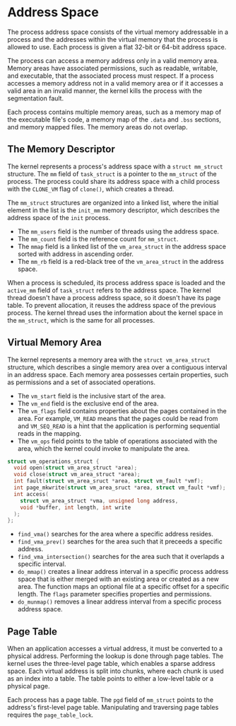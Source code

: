 # Address Space

The process address space consists of the virtual memory addressable in a process and the addresses within the virtual memory that the process is allowed to use. Each process is given a flat 32-bit or 64-bit address space.

The process can access a memory address only in a valid memory area. Memory areas have associated permissions, such as readable, writable, and executable, that the associated process must respect. If a process accesses a memory address not in a valid memory area or if it accesses a valid area in an invalid manner, the kernel kills the process with the segmentation fault.

Each process contains multiple memory areas, such as a memory map of the executable file's code, a memory map of the `.data` and `.bss` sections, and memory mapped files. The memory areas do not overlap.

## The Memory Descriptor

The kernel represents a process's address space with a `struct mm_struct` structure. The `mm` field of `task_struct` is a pointer to the `mm_struct` of the process. The process could share its address space with a child process with the `CLONE_VM` flag of `clone()`, which creates a thread.

The `mm_struct` structures are organized into a linked list, where the initial element in the list is the `init_mm` memory descriptor, which describes the address space of the `init` process.

- The `mm_users` field is the number of threads using the address space.
- The `mm_count` field is the reference count for `mm_struct`.
- The `mmap` field is a linked list of the `vm_area_struct` in the address space sorted with address in ascending order.
- The `mm_rb` field is a red-black tree of the `vm_area_struct` in the address space.

When a process is scheduled, its process address space is loaded and the `active_mm` field of `task_struct` refers to the address space. The kernel thread doesn't have a process address space, so it doesn't have its page table. To prevent allocation, it reuses the address space of the previous process. The kernel thread uses the information about the kernel space in the `mm_struct`, which is the same for all processes.

## Virtual Memory Area

The kernel represents a memory area with the `struct vm_area_struct` structure, which describes a single memory area over a contiguous interval in an address space. Each memory area possesses certain properties, such as permissions and a set of associated operations.

- The `vm_start` field is the inclusive start of the area.
- The `vm_end` field is the exclusive end of the area.
- The `vm_flags` field contains properties about the pages contained in the area. For example, `VM_READ` means that the pages could be read from and `VM_SEQ_READ` is a hint that the application is performing sequential reads in the mapping.
- The `vm_ops` field points to the table of operations associated with the area, which the kernel could invoke to manipulate the area.

```c
struct vm_operations_struct {
  void open(struct vm_area_struct *area);
  void close(struct vm_area_struct *area);
  int fault(struct vm_area_sruct *area, struct vm_fault *vmf);
  int page_mkwrite(struct vm_area_sruct *area, struct vm_fault *vmf);
  int access(
    struct vm_area_struct *vma, unsigned long address,
    void *buffer, int length, int write
  );
};
```

- `find_vma()` searches for the area where a specific address resides.
- `find_vma_prev()` searches for the area such that it preceeds a specific address.
- `find_vma_intersection()` searches for the area such that it overlapds a specific interval.
- `do_mmap()` creates a linear address interval in a specific process address space that is either merged with an existing area or created as a new area. The function maps an optional file at a specific offset for a specific length. The `flags` parameter specifies properties and permissions.
- `do_munmap()` removes a linear address interval from a specific process address space.

## Page Table

When an application accesses a virtual address, it must be converted to a physical address. Performing the lookup is done through page tables. The kernel uses the three-level page table, which enables a sparse address space. Each virtual address is split into chunks, where each chunk is used as an index into a table. The table points to either a low-level table or a physical page.

Each process has a page table. The `pgd` field of `mm_struct` points to the address's first-level page table. Manipulating and traversing page tables requires the `page_table_lock`.
